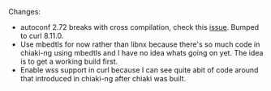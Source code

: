 Changes:
- autoconf 2.72 breaks with cross compilation, check this [issue](https://github.com/curl/curl/issues/5126). Bumped to curl 8.11.0.
- Use mbedtls for now rather than libnx because there's so much code in chiaki-ng using mbedtls and I have no idea whats going on yet. The idea is to get a working build first.
- Enable wss support in curl because I can see quite abit of code around that introduced in chiaki-ng after chiaki was built.


